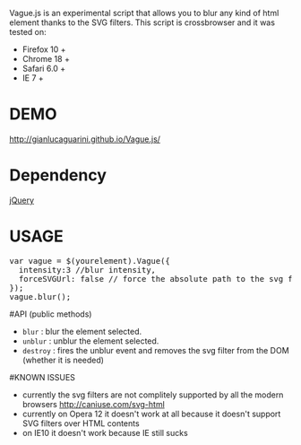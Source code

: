Vague.js is an experimental script that allows you to blur any kind of html element thanks to the SVG filters. This script is crossbrowser and it was tested on:
- Firefox 10 +
- Chrome 18 +
- Safari 6.0 +
- IE 7 +

# DEMO

http://gianlucaguarini.github.io/Vague.js/

# Dependency

[jQuery](http://jquery.com/)

# USAGE

<pre class="javascript">
var vague = $(yourelement).Vague({
  intensity:3 //blur intensity,
  forceSVGUrl: false // force the absolute path to the svg filter
});
vague.blur();
</pre>

#API (public methods)

- <code>blur</code> : blur the element selected.
- <code>unblur</code> : unblur the element selected.
- <code>destroy</code> : fires the unblur event and removes the svg filter from the DOM (whether it is needed)

#KNOWN ISSUES

- currently the svg filters are not complitely supported by all the modern browsers http://caniuse.com/svg-html
- currently on Opera 12 it doesn't work at all because it doesn't support SVG filters over HTML contents
- on IE10 it doesn't work because IE still sucks
